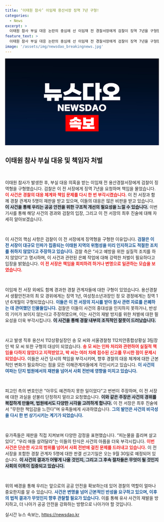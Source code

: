 ```yaml
---
title: ‘이태원 참사’ 이임재 용산서장 징역 7년 구형!
categories:
  - News
excerpt: >
  이태원 참사 부실 대응 논란의 중심에 선 이임재 전 경찰서장에게 검찰이 징역 7년을 구형했습니다. 유가족들의 눈물과 함께 경찰의 책임을 묻는 목소리가 높아지는 가운데, 이 전 서장의 최후 진술이 주목받고 있습니다. 판결은 9월 30일에 발표됩니다.
feature_text: >
  이태원 참사 부실 대응 논란의 중심에 선 이임재 전 경찰서장에게 검찰이 징역 7년을 구형했습니다. 유가족들의 눈물과 함께 경찰의 책임을 묻는 목소리가 높아지는 가운데, 이 전 서장의 최후 진술이 주목받고 있습니다. 판결은 9월 30일에 발표됩니다.
image: '/assets/img/newsdao_breakingnews.jpg'
---
```


<p><img src="/assets/img/newsdao_breakingnews.jpg" alt="cryptoinkorea 속보" /></p>

<h2 data-ke-size="size26">이태원 참사 부실 대응 및 책임자 처벌</h2>

<p data-ke-size="size16">&nbsp;</p>

<p>이태원 참사가 발생한 후, 부실 대응 의혹을 받는 이임재 전 용산경찰서장에게 검찰이 징역형을 구형했습니다. 검찰은 이 전 서장에게 징역 7년을 요청하며 책임을 물었습니다. <b><span style="color: #ee2323;">이 사건은 경찰의 대응 체계와 책임 문제를 다시 한 번 부각시켰습니다.</span></b> 이 전 서장과 함께 경찰 관계자 5명이 재판을 받고 있으며, 이들의 대응은 많은 비판을 받고 있습니다. <b><span style="background-color: #21538527;">이 사건을 통해 우리는 공공 안전을 위한 구조적 개선의 필요성을 느낄 수 있습니다.</span></b> 이번 기사를 통해 해당 사건의 경과와 검찰의 입장, 그리고 이 전 서장의 최후 진술에 대해 자세히 알아보겠습니다.</p>

<p data-ke-size="size16">&nbsp;</p>

<p>이 사건의 핵심 사항은 검찰이 이 전 서장에게 징역형을 구형한 이유입니다. <b><span style="color: #1a5490;">검찰은 이 전 서장이 대규모 인파가 집중되는 이태원 지역의 위험성을 미리 인지하고도 적절한 조치를 취하지 않았다고 주장하고 있습니다.</span></b> 검찰 측은 “사고 예방을 위한 실질적 조치를 하지 않았다”고 명시하며, 이 사건과 관련된 은폐 작업에 대해 강력한 처벌이 필요하다고 입장을 밝혔습니다. <b><span style="color: #ee2323;">이 전 서장은 책임을 회피하려 하거나 변명으로 일관하는 모습을 보였습니다.</span></b></p>

<p data-ke-size="size16">&nbsp;</p>

<p>이임재 전 서장 외에도 함께 경과한 경찰 관계자들에 대한 구형이 있었습니다. 용산경찰서 생활안전과의 최 모 경위에게는 징역 1년, 여성청소년과장인 정 모 경정에게는 징역 1년 6개월이 구형되었습니다. <b><span style="color: #1a5490;">이들은 이 전 서장의 지시를 받아 참사 관련 자료를 은폐하는 데 관여했던 인물들입니다.</span></b> 검찰은 이들이 사건의 중대성을 인지하지 못하거나, 반성의 기미가 보이지 않는다고 주장하였으며, 이는 사건의 재발 방지를 위한 처벌에 대한 필요성을 더욱 부각시킵니다. <b><span style="background-color: #21538527;">이 사건을 통해 경찰 내부의 조직적인 잘못이 드러났습니다.</span></b></p>

<p data-ke-size="size16">&nbsp;</p>

<p>사고 발생 직후 용산서 112상황실장인 송 모 씨와 서울경찰청 112치안종합상황실 3팀장인 박 모 씨 또한 구형의 대상이 되었습니다. <b><span style="color: #ee2323;">송 모 씨는 인파 처리와 관련하여 실질적 책임을 다하지 않았다고 지적받았고, 박 씨는 여러 차례 접수된 신고를 무시한 점이 문제시되었습니다.</span></b> 이들은 사건 당시의 책임을 부각시키며, 향후 경찰의 대응 체계에 대한 근본적인 변화가 필요하다는 점을 모든 이해관계자들에게 각인시키고 있습니다. <b><span style="color: #1a5490;">이 사건의 여파는 단지 법원에서의 재판을 넘어서 사회 전반에 영향을 미치고 있습니다.</span></b></p>

<p data-ke-size="size16">&nbsp;</p>

<p>피고인 측의 변호인은 "아무도 예견하지 못한 일이었다"고 번번이 주장하며, 이 전 서장에 대한 과실을 섣불리 단정하지 말라고 요청했습니다. <b><span style="background-color: #21538527;">이와 같은 주장은 사건의 경위를 복잡하게 만들며, 법원에서도 다양한 시각을 고려하게 합니다.</span></b> 이 전 서장은 최후 진술에서 "무한한 책임감을 느낀다"며 유족들에게 사과하였습니다. <b><span style="color: #1a5490;">그의 발언은 사건의 비극성을 다시 한 번 상기시키는 계기가 되었습니다.</span></b></p>

<p data-ke-size="size16">&nbsp;</p>

<p>유가족들은 재판을 직접 지켜보며 다양한 감정을 표현했습니다. “피눈물을 흘리며 살고 있다”, “우리 애들 살려달라”는 이들의 탄식은 사건의 아픔을 더욱 부각시킵니다. <b><span style="color: #ee2323;">이번 사건은 단순한 사고의 범위를 넘어서 사회 전반에 걸친 문제를 드러내고 있습니다.</span></b> 이 전 서장을 포함한 경찰 관계자 5명에 대한 판결 선고기일은 오는 9월 30일로 예정되어 있습니다. <b><span style="background-color: #21538527;">이 사건의 결과가 어떻게 나올 것인지, 그리고 그 후속 절차들은 무엇이 될 것인지 사회의 이목이 집중되고 있습니다.</span></b> </p>

<p data-ke-size="size16">&nbsp;</p>

<p>위의 배경을 통해 우리는 앞으로의 공공 안전을 확보하는데 있어 경찰의 역할이 얼마나 중요한지를 알 수 있습니다. <b><span style="color: #1a5490;">사건은 변명을 넘어 근본적인 반성을 요구하고 있으며, 이후의 법적 결과가 무엇인지 향후 관찰할 필요가 있습니다.</span></b> 이를 통해 유사 사건의 재발을 방지하고, 더 나아가 공공 안전을 강화하는 방향으로 나아가야 할 것입니다.</p>
실시간 뉴스 속보는, <a href="https://newsdao.kr" rel="dofollow">https://newsdao.kr</a>


